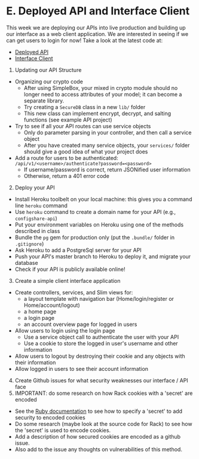 # E. Deployed API and Interface Client

This week we are deploying our APIs into live production and building up our interface as a web client application. We are interested in seeing if we can get users to login for now! Take a look at the latest code at:
  - [Deployed API](https://github.com/ISS-Security/configshare)
  - [Interface Client](https://github.com/ISS-Security/configshare-app)

1. Updating our API Structure
  - Organizing our crypto code
    - After using SimpleBox, your mixed in crypto module should no longer need to access attributes of your model; it can become a separate library.
    - Try creating a `SecureDB` class in a new `lib/` folder
    - This new class can implement encrypt, decrypt, and salting functions (see example API project)
  - Try to see if all your API routes can use service objects
    - Only do parameter parsing in your controller, and then call a service object
    - After you have created many service objects, your `services/` folder should give a good idea of what your project does
  - Add a route for users to be authenticated: `/api/v1/<username>/authenticate?password=<password>`
    - If username/password is correct, return JSONified user information
    - Otherwise, return a 401 error code
2. Deploy your API
  - Install Heroku toolbelt on your local machine: this gives you a command line `heroku` command
  - Use `heroku` command to create a domain name for your API (e.g., `configshare-api`)
  - Put your environment variables on Heroku using one of the methods described in class
  - Bundle the `pg` gem for production only (put the `.bundle/` folder in `.gitignore`)
  - Ask Heroku to add a PostgreSql server for your API
  - Push your API's master branch to Heroku to deploy it, and migrate your database
  - Check if your API is publicly available online!
3. Create a simple client interface application
  - Create controllers, services, and Slim views for:
    - a layout template with navigation bar (Home/login/register or Home/account/logout)
    - a home page
    - a login page
    - an account overview page for logged in users
  - Allow users to login using the login page
    - Use a service object call to authenticate the user with your API
    - Use a cookie to store the logged in user's username and other information
  - Allow users to logout by destroying their cookie and any objects with their information
  - Allow logged in users to see their account information
4. Create Github issues for what security weaknesses our interface / API face
5. IMPORTANT: do some research on how Rack cookies with a 'secret' are encoded
  - See the [Ruby documentation](http://www.rubydoc.info/github/rack/rack/Rack/Session/Cookie) to see how to specify a 'secret' to add security to encoded cookies
  - Do some research (maybe look at the source code for Rack) to see how the 'secret' is used to encode cookies.
  - Add a description of how secured cookies are encoded as a github issue.
  - Also add to the issue any thoughts on vulnerabilities of this method.
